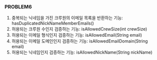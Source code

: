 ### PROBLEM6

1. 중복되는 닉네임을 가진 크루원의 이메일 목록을 반환하는 기능: hasDuplicatedNickNameMemberEmails()
2. 허용되는 크루원 수인지 검증하는 기능: isAllowedCrewSize(int crewSize)
3. 허용되는 이메일 형식인지 검증하는 기능: isAllowedEmail(String email)
4. 허용되는 이메일 도메인인지 검증하는 기능: isAllowedEmailDomain(String email)
5. 허용되는 닉네임인지 검증하는 기능: isAllowedNickName(String nickName)
